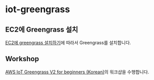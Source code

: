 # iot-greengrass

## EC2에 Greengrass 설치

[EC2에 greengrass 설치하기](https://github.com/kyopark2014/iot-greengrass/blob/main/ec2-greengrass.md)에 따라서 Greengrass를 설치합니다. 


## Workshop

[AWS IoT Greengrass V2 for beginners (Korean)](https://catalog.us-east-1.prod.workshops.aws/workshops/0b21ceb7-2108-4a82-9e76-4c56d4b52db5/ko-KR)의 워크샵을 수행합니다. 

